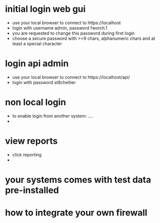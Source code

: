 # initial login web gui
- use your local browser to connect to https://localhost
- login with username admin, password fworch.1
- you are requested to change this password during first login
- choose a secure password with >=9 chars, alphanumeric chars and at least a special character

# login api admin
- use your local browser to connect to https://localhost/api/
- login with password st8cheltier

# non local login
- to enable login from another system: ....
- 

# view reports
- click reporting
- 

# your systems comes with test data pre-installed


# how to integrate your own firewall 
